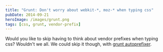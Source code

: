 ```yaml
---
title: "Grunt: Don't worry about webkit-*, moz-* when typing css"
pubDate: 2014-09-21
heroImage: /images/grunt.png
tags: [css, grunt, vendor-prefix]
---
```


Would you like to skip having to think about vendor prefixes when typing css? Wouldn't we all. We could skip it though, with [grunt autoprefixer](http://css-tricks.com/autoprefixer/).
